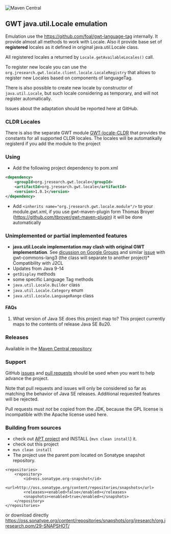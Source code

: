 ![Maven Central](https://img.shields.io/maven-central/v/org.jresearch.gwt.locale/org.jresearch.gwt.locale?style=plastic)

## GWT java.util.Locale emulation

Emulation use the https://github.com/foal/gwt-language-tag internally. It provide almost all methods to work with Locale. Also it provide base set of **registered** locales as it defined in original java.util.Locale class.

All registered locales a returned by `Locale.getAvailableLocales()` call. 

To register new locale you can use the `org.jresearch.gwt.locale.client.locale.LocaleRegistry` that allows to register new Locales based on components of languageTag.

There is also possible to create new locale by constructor of `java.util.Locale`, but such locale considering as temporary, and will not register automatically.  

Issues about the adaptation should be reported here at GitHub.

### CLDR Locales
There is also the separate GWT module [GWT-locale-CLDR](https://github.com/foal/gwt-locale-cldr) that provides the constants for all supported CLDR locales. The locales will be automatikally registerd if you add the module to the project

### Using

* Add the following project dependency to pom.xml
```xml
<dependency>
	<groupId>org.jresearch.gwt.locale</groupId>
	<artifactId>org.jresearch.gwt.locale</artifactId>
	<version>1.0.1</version>
</dependency>
```
* Add `<inherits name="org.jresearch.gwt.locale.module"/>` to your module.gwt.xml, if you use gwt-maven-plugin form Thomas Broyer (https://github.com/tbroyer/gwt-maven-plugin) it will be done automatically

### Unimplemented or partial implemented features
* **java.util.Locale implementation may clash with original GWT implementation**. See [dicussion on Google Groups](https://groups.google.com/forum/#!msg/Google-Web-Toolkit/D0I1-Oao_V8/k5FEBrxNBQAJ) and similar [issue](https://github.com/gwtproject/gwt/issues/9682) with gwt-commons-lang3 (the class will separate to another project)* Compatibility with J2CL
* Updates from Java 9-14
* `getDisplay` methods
* some specific Language Tag methods
* `java.util.Locale.Builder` class
* `java.util.Locale.Category` enum
* `java.util.Locale.LanguageRange` class

#### FAQs

1. What version of Java SE does this project map to?
This project currently maps to the contents of release Java SE 8u20.

### Releases
Available in the [Maven Central repository](https://search.maven.org/search?q=g:org.jresearch.gwt.locale)

### Support
GitHub [issues](https://github.com/foal/gwt-locale/issues) and [pull requests](https://github.com/foal/gwt-locale/pulls) should be used when you want to help advance the project.

Note that pull requests and issues will only be considered so far as matching the behavior of Java SE releases.
Additional requested features will be rejected.

Pull requests must _not_ be copied from the JDK, because the GPL license is incompatible with the Apache license used here.


### Building from sources
* check out [APT project](https://github.com/foal/gwt-time-apt) and INSTALL (`mvn clean install`) it.
* check out this project
* `mvn clean install`
* The project use the parent pom located on Sonatype snapshot repository.
```
<repositories>
    <repository>
        <id>oss.sonatype.org-snapshot</id>
        <url>http://oss.sonatype.org/content/repositories/snapshots</url>
        <releases><enabled>false</enabled></releases>
        <snapshots><enabled>true</enabled></snapshots>
    </repository>
</repositories>
```
or download directly https://oss.sonatype.org/content/repositories/snapshots/org/jresearch/org.jresearch.pom/29-SNAPSHOT/
